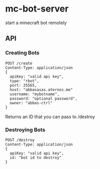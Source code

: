 # mc-bot-server

start a minecraft bot remotely

## API

### Creating Bots

```
POST /create 
Content-Type: application/json
{
  apiKey: "valid api key",
  type: "rbot",
  port: 25565,
  host: "abbasasas.aternos.me"
  username: "mybotname",
  password: "optional password",
  owner: "abbas-ctrl"
}
```

Returns an ID that you can pass to /destroy

### Destroying Bots

```
POST /destroy
Content-Type: application/json
{
  apiKey: "valid api key",
  id: "bot id to destroy"
}
```
